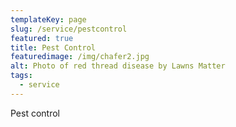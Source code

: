 ```yaml
---
templateKey: page
slug: /service/pestcontrol
featured: true
title: Pest Control
featuredimage: /img/chafer2.jpg
alt: Photo of red thread disease by Lawns Matter
tags:
  - service
---
```


Pest control
